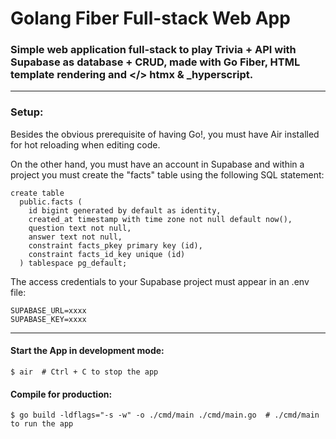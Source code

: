 # Golang Fiber Full-stack Web App

### Simple web application full-stack to play Trivia + API with Supabase as database + CRUD, made with Go Fiber, HTML template rendering and </> htmx & _hyperscript.

---

### Setup:

Besides the obvious prerequisite of having Go!, you must have Air installed for hot reloading when editing code.

On the other hand, you must have an account in Supabase and within a project you must create the "facts" table using the following SQL statement:

```
create table
  public.facts (
    id bigint generated by default as identity,
    created_at timestamp with time zone not null default now(),
    question text not null,
    answer text not null,
    constraint facts_pkey primary key (id),
    constraint facts_id_key unique (id)
  ) tablespace pg_default;
```

The access credentials to your Supabase project must appear in an .env file:

```
SUPABASE_URL=xxxx
SUPABASE_KEY=xxxx
```

---

#### Start the App in development mode:

```
$ air  # Ctrl + C to stop the app
```

#### Compile for production:

```
$ go build -ldflags="-s -w" -o ./cmd/main ./cmd/main.go  # ./cmd/main to run the app
```
